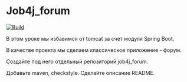 # Job4j_forum

[![Build](https://github.com/CyberfuzZ-Apps/job4j_forum/actions/workflows/maven.yml/badge.svg)](https://github.com/CyberfuzZ-Apps/job4j_forum/actions/workflows/maven.yml)

В этом уроке мы избавимся от tomcat за счет модуля Spring Boot.

В качестве проекта мы сделаем классическое приложение - форум.

Создайте под него отдельный репозиторий job4j_forum.

Добавьте maven, checkstyle. Сделайте описание README.

